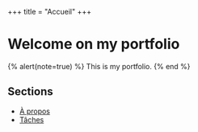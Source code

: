 +++
title = "Accueil"
+++

# Welcome on my portfolio

{% alert(note=true) %}
This is my portfolio.
{% end %}

## Sections

- [À propos](./about)
- [Tâches](./tasks)